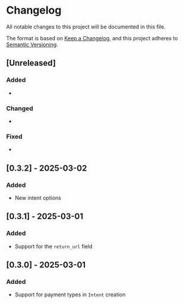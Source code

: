# Changelog

All notable changes to this project will be documented in this file.

The format is based on [Keep a Changelog](https://keepachangelog.com/en/1.0.0/),
and this project adheres to [Semantic Versioning](https://semver.org/spec/v2.0.0.html).

## [Unreleased]

### Added

*

### Changed

*

### Fixed

*

## [0.3.2] - 2025-03-02

### Added

* New intent options

## [0.3.1] - 2025-03-01

### Added

* Support for the `return_url` field

## [0.3.0] - 2025-03-01

### Added

* Support for payment types in `Intent` creation
